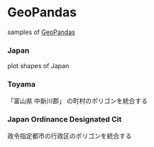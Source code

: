  GeoPandas
===============

samples of [GeoPandas](https://geopandas.org/en/stable/about.html)

### Japan

plot shapes of Japan

### Toyama

「富山県 中新川郡」
の町村のポリゴンを統合する

### Japan Ordinance Designated Cit

政令指定都市の行政区のポリゴンを統合する

